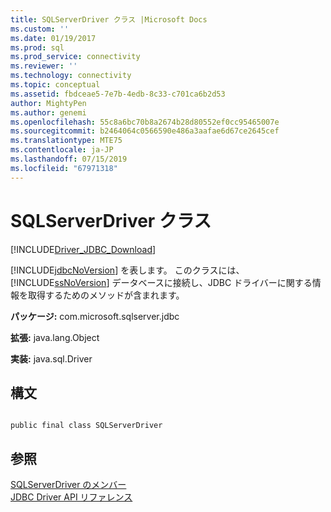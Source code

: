 ```yaml
---
title: SQLServerDriver クラス |Microsoft Docs
ms.custom: ''
ms.date: 01/19/2017
ms.prod: sql
ms.prod_service: connectivity
ms.reviewer: ''
ms.technology: connectivity
ms.topic: conceptual
ms.assetid: fbdceae5-7e7b-4edb-8c33-c701ca6b2d53
author: MightyPen
ms.author: genemi
ms.openlocfilehash: 55c8a6bc70b8a2674b28d80552ef0cc95465007e
ms.sourcegitcommit: b2464064c0566590e486a3aafae6d67ce2645cef
ms.translationtype: MTE75
ms.contentlocale: ja-JP
ms.lasthandoff: 07/15/2019
ms.locfileid: "67971318"
---
```

# <a name="sqlserverdriver-class"></a>SQLServerDriver クラス
[!INCLUDE[Driver_JDBC_Download](../../../includes/driver_jdbc_download.md)]

  [!INCLUDE[jdbcNoVersion](../../../includes/jdbcnoversion_md.md)] を表します。 このクラスには、[!INCLUDE[ssNoVersion](../../../includes/ssnoversion-md.md)] データベースに接続し、JDBC ドライバーに関する情報を取得するためのメソッドが含まれます。  
  
 **パッケージ:** com.microsoft.sqlserver.jdbc  
  
 **拡張:** java.lang.Object  
  
 **実装:** java.sql.Driver  
  
## <a name="syntax"></a>構文  
  
```  
  
public final class SQLServerDriver  
```  
  
## <a name="see-also"></a>参照  
 [SQLServerDriver のメンバー](../../../connect/jdbc/reference/sqlserverdriver-members.md)   
 [JDBC Driver API リファレンス](../../../connect/jdbc/reference/jdbc-driver-api-reference.md)  
  
  
